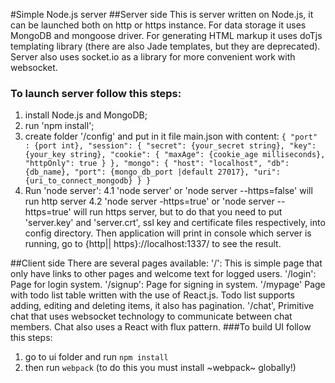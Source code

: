 #Simple Node.js server
##Server side
This is server written on Node.js, it can be launched both on http or https instance.
For data storage it uses MongoDB and mongoose driver.
For generating HTML markup it uses doTjs templating library (there are also Jade templates, but they are deprecated).
Server also uses socket.io as a library for more convenient work with websocket.
### To launch server follow this steps:
  1. install Node.js and MongoDB;
  2. run 'npm install';
  3. create folder '/config' and put in it file main.json with content:
    `{
      "port" : {port int},
      "session": {
        "secret": {your_secret string},
        "key": {your_key string},
        "cookie": {
          "maxAge": {cookie_age milliseconds},
          "httpOnly": true
        }
      },
    "mongo": {
      "host": "localhost",
      "db": {db_name},
      "port": {mongo_db_port |default 27017},
      "uri": {uri_to_connect_mongodb}
    }
  }`
  4. Run 'node server':
    4.1 'node server' or 'node server --https=false' will run http server
    4.2 'node server -https=true' or 'node server --https=true' will run https server, but to do that you need to put 'server.key' and 'server.crt', ssl key and certificate files respectively, into config directory.
    Then application will print in console which server is running, go to {http|| https}://localhost:1337/ to see the result.

##Client side
There are several pages available:
'/':
  This is simple page that only have links to other pages and welcome text for logged users.
'/login':
  Page for login  system.
'/signup':
  Page for signing in system.
'/mypage'
  Page with todo list table written with the use of React.js. Todo list supports adding, editing and deleting items, it also has pagination.
'/chat',
  Primitive chat that uses websocket technology to communicate between chat members. Chat also uses a React with flux pattern.
###To build UI follow this steps:
  1. go to ui folder and run `npm install` 
  2. then run `webpack` (to do this you must install ~webpack~ globally!)
